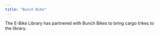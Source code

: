 ```yaml
---
title: "Bunch Bike"
---
```


The E-Bike Library has partnered with Bunch Bikes to bring cargo trikes to the
library.


